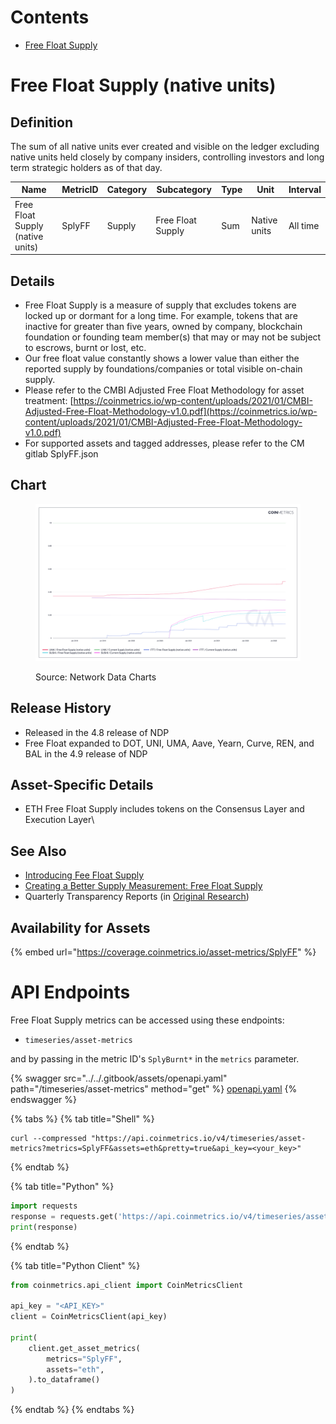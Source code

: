 # Contents

* [Free Float Supply](free-float-supply.md#splyff)

# Free Float Supply (native units)<a href="#splyff" id="splyff"></a>

## Definition

The sum of all native units ever created and visible on the ledger excluding native units held closely by company insiders, controlling investors and long term strategic holders as of that day.

| Name                             | MetricID | Category | Subcategory       | Type | Unit         | Interval |
| -------------------------------- | -------- | -------- | ----------------- | ---- | ------------ | -------- |
| Free Float Supply (native units) | SplyFF   | Supply   | Free Float Supply | Sum  | Native units | All time |

## Details

* Free Float Supply is a measure of supply that excludes tokens are locked up or dormant for a long time. For example, tokens that are inactive for greater than five years, owned by company, blockchain foundation or founding team member(s) that may or may not be subject to escrows, burnt or lost, etc.
* Our free float value constantly shows a lower value than either the reported supply by foundations/companies or total visible on-chain supply.
* Please refer to the CMBI Adjusted Free Float Methodology for asset treatment: [https://coinmetrics.io/wp-content/uploads/2021/01/CMBI-Adjusted-Free-Float-Methodology-v1.0.pdf](https://coinmetrics.io/wp-content/uploads/2021/01/CMBI-Adjusted-Free-Float-Methodology-v1.0.pdf)
* For supported assets and tagged addresses, please refer to the CM gitlab SplyFF.json

## Chart

<figure><img src="../../.gitbook/assets/Coin_Metrics_Network_Data_2022-09-16T13-45.png" alt=""><figcaption><p>Source: Network Data Charts</p></figcaption></figure>

## Release History

* Released in the 4.8 release of NDP
* Free Float expanded to DOT, UNI, UMA, Aave, Yearn, Curve, REN, and BAL in the 4.9 release of NDP

## Asset-Specific Details

* ETH Free Float Supply includes tokens on the Consensus Layer and Execution Layer\


## **See Also**

* [Introducing Fee Float Supply](https://coinmetrics.io/introducing-free-float-supply/)&#x20;
* [Creating a Better Supply Measurement: Free Float Supply](https://coinmetrics.substack.com/p/coin-metrics-state-of-the-network-7d0)
* Quarterly Transparency Reports (in [Original Research](https://coinmetrics.io/insights/original-research/))&#x20;

## **Availability for Assets**

{% embed url="https://coverage.coinmetrics.io/asset-metrics/SplyFF" %}


# API Endpoints

Free Float Supply metrics can be accessed using these endpoints:

* `timeseries/asset-metrics`

and by passing in the metric ID's `SplyBurnt*` in the `metrics` parameter.

{% swagger src="../../.gitbook/assets/openapi.yaml" path="/timeseries/asset-metrics" method="get" %}
[openapi.yaml](../../.gitbook/assets/openapi.yaml)
{% endswagger %}

{% tabs %}
{% tab title="Shell" %}
```shell
curl --compressed "https://api.coinmetrics.io/v4/timeseries/asset-metrics?metrics=SplyFF&assets=eth&pretty=true&api_key=<your_key>"
```
{% endtab %}

{% tab title="Python" %}
```python
import requests
response = requests.get('https://api.coinmetrics.io/v4/timeseries/asset-metrics?metrics=SplyFF&assets=eth&pretty=true&api_key=<your_key>').json()
print(response)
```
{% endtab %}

{% tab title="Python Client" %}
```python
from coinmetrics.api_client import CoinMetricsClient

api_key = "<API_KEY>"
client = CoinMetricsClient(api_key)

print(
    client.get_asset_metrics(
        metrics="SplyFF", 
        assets="eth",
    ).to_dataframe()
)
```
{% endtab %}
{% endtabs %}
